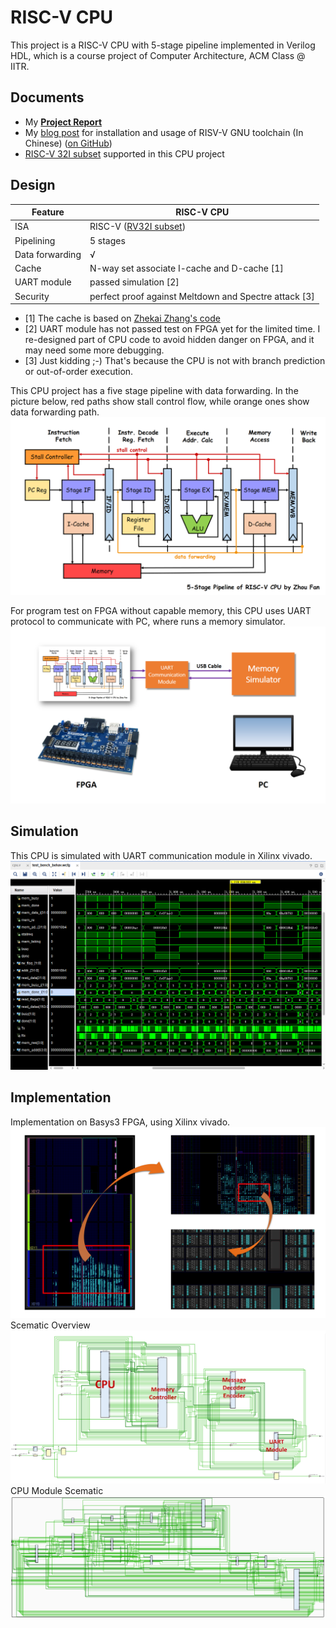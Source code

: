 # RISC-V CPU


This project is a RISC-V CPU with 5-stage pipeline implemented in Verilog HDL, which is a course project of Computer Architecture, ACM Class @ IITR.

## Documents

* My [**Project Report**](doc/project-report.pdf)
* My [blog post](http://blog.evensgn.com/riscv-gnu-toolchain/) for installation and usage of RISV-V GNU toolchain (In Chinese) ([on GitHub](doc/riscv-toolchain-installation-usage.md))
* [RISC-V 32I subset](doc/inst-supported.md) supported in this CPU project

## Design
 Feature | RISC-V CPU
--- | ---
ISA | RISC-V ([RV32I subset](doc/inst-supported.md))
Pipelining | 5 stages
Data forwarding | √
Cache | N-way set associate I-cache and D-cache [1]
UART module | passed simulation [2]
Security | perfect proof against Meltdown and Spectre attack [3]

- [1] The cache is based on [Zhekai Zhang's code](https://github.com/sxtyzhangzk/mips-cpu/blob/master/src/cpu/cache.v)
- [2] UART module has not passed test on FPGA yet for the limited time. I re-designed part of CPU code to avoid hidden danger on FPGA, and it may need some more debugging.
- [3] Just kidding ;-) That's because the CPU is not with branch prediction or out-of-order execution.

This CPU project has a five stage pipeline with data forwarding.
In the picture below, red paths show stall control flow, while orange ones show data forwarding path.
![cpu-pipeline-graph](doc/cpu-pipeline-graph.png)

For program test on FPGA without capable memory, this CPU uses UART protocol to communicate with PC, where runs a memory simulator.
![uart-simulate-memory](doc/uart-simulate-memory.png)

## Simulation
This CPU is simulated with UART communication module in Xilinx vivado.
![test-bench-wave](doc/test-bench-wave.png)

## Implementation
Implementation on Basys3 FPGA, using Xilinx vivado.
![implementation-graph](doc/implementation-graph.png)
Scematic Overview
![implementation-circuit-overview](doc/implementation-circuit-overview-captioned.png)
CPU Module Scematic
![implementation-circuit-cpu](doc/implementation-circuit-cpu.png)


